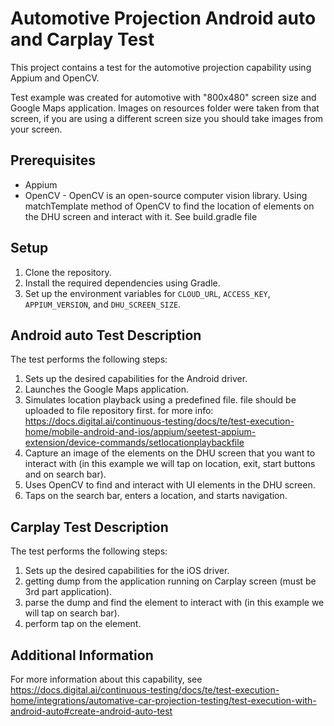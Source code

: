 # Automotive Projection Android auto and Carplay Test

This project contains a test for the automotive projection capability using Appium and OpenCV.

Test example was created for automotive with "800x480" screen size and Google Maps application.
Images on resources folder were taken from that screen, if you are using a different screen size you should take images from your screen.

## Prerequisites
- Appium
- OpenCV - OpenCV is an open-source computer vision library.
  Using matchTemplate method of OpenCV to find the location of elements on the DHU screen and interact with it.
See build.gradle file

## Setup

1. Clone the repository.
2. Install the required dependencies using Gradle.
3. Set up the environment variables for `CLOUD_URL`, `ACCESS_KEY`, `APPIUM_VERSION`, and `DHU_SCREEN_SIZE`.

## Android auto Test Description

The test performs the following steps:

1. Sets up the desired capabilities for the Android driver.
2. Launches the Google Maps application.
3. Simulates location playback using a predefined file. file should be uploaded to file repository first. for more info: 
https://docs.digital.ai/continuous-testing/docs/te/test-execution-home/mobile-android-and-ios/appium/seetest-appium-extension/device-commands/setlocationplaybackfile
4. Capture an image of the elements on the DHU screen that you want to interact with (in this example we will tap on location, exit, start buttons and on search bar).
5. Uses OpenCV to find and interact with UI elements in the DHU screen.
6. Taps on the search bar, enters a location, and starts navigation.

## Carplay Test Description
The test performs the following steps:
1. Sets up the desired capabilities for the iOS driver.
2. getting dump from the application running on Carplay screen (must be 3rd part application).
3. parse the dump and find the element to interact with (in this example we will tap on search bar).
4. perform tap on the element.

## Additional Information

For more information about this capability, see https://docs.digital.ai/continuous-testing/docs/te/test-execution-home/integrations/automative-car-projection-testing/test-execution-with-android-auto#create-android-auto-test